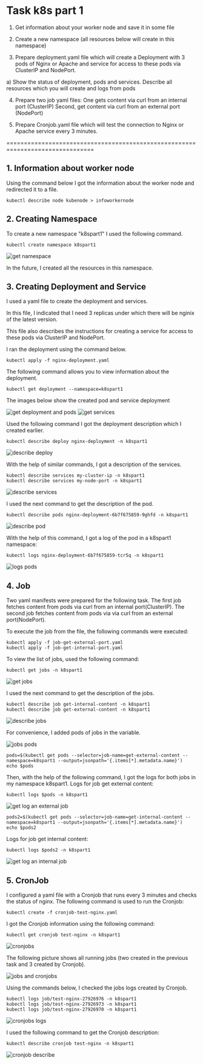 # Task k8s part 1

1. Get information about your worker node and save it in some file

2. Create a new namespace (all resources below will create in this namespace)

3. Prepare deployment.yaml file which will create a Deployment with 3 pods of Nginx or Apache and service for access to these pods via ClusterIP and NodePort. 

  a) Show the status of deployment, pods and services. Describe all resources which you will create and logs from pods

4. Prepare two job yaml files:
One gets content via curl from an internal port (ClusterIP)
Second, get content via curl from an external port (NodePort)

5. Prepare Cronjob.yaml file which will test the connection to Nginx or Apache service every 3 minutes.

===============================================================================
## 1.  Information about worker node

Using the command below I got the information about the worker node and redirected it to a file.

~~~
kubectl describe node kubenode > infoworkernode
~~~

## 2. Creating Namespace


To create a new namespace "k8spart1" I used the following command.

~~~
kubectl create namespace k8spart1
~~~

![get namespace](images/get-namespace.png)


In the future, I created all the resources in this namespace.

## 3. Creating Deployment and Service

I used a yaml file to create the deployment and services.

In this file, I indicated that I need 3 replicas under which there will be nginix of the latest version.

This file also describes the instructions for creating a service for access to these pods via ClusterIP and NodePort.

I ran the deployment using the command below.

~~~
kubectl apply -f nginx-deployment.yaml
~~~

The following command allows you to view information about the deployment.

~~~
kubectl get deployment --namespace=k8spart1
~~~

The images below show the created pod and service deployment

![get deployment and pods](images/deploy.png)
![get services](images/svc.png)

Used the following command I got the deployment description which I created earlier.

~~~
kubectl describe deploy nginx-deployment -n k8spart1
~~~
![describe deploy](images/describe-deploy.png)

With the help of similar commands, I got a description of the services.

~~~
kubectl describe services my-cluster-ip -n k8spart1
kubectl describe services my-node-port -n k8spart1
~~~
![describe services](images/describe-services.png)

I used the next command to get the description of the pod.

~~~
kubectl describe pods nginx-deployment-6b7f675859-9ghfd -n k8spart1
~~~

![describe pod](images/describe-pod.png)

With the help of this command, I got a log of the pod in a k8spart1 namespace:

~~~
kubectl logs nginx-deployment-6b7f675859-tcr5q -n k8spart1
~~~

![logs pods](images/logs-pods.png)

## 4. Job

Two yaml manifests were prepared for the following task.
The first job fetches content from pods via curl from an internal port(ClusterIP).
The second job fetches content from pods via via curl from an external port(NodePort).

To execute the job from the file, the following commands were executed:

~~~
kubectl apply -f job-get-external-port.yaml
kubectl apply -f job-get-internal-port.yaml
~~~

To view the list of jobs, used the following command:

~~~
kubectl get jobs -n k8spart1
~~~

![get jobs](images/get-jobs.png)

I used the next command to get the description of the jobs.
~~~
kubectl describe job get-internal-content -n k8spart1
kubectl describe job get-external-content -n k8spart1
~~~

![describe jobs](images/describe-jobs.png)


For convenience, I added pods of jobs in the variable.

![jobs pods](images/jobs-pods.png)
~~~
pods=$(kubectl get pods --selector=job-name=get-external-content --namespace=k8spart1 --output=jsonpath='{.items[*].metadata.name}')
echo $pods
~~~

Then, with the help of the following command, I got the logs for both jobs in my namespace k8spart1.
Logs for job get external content:

~~~
kubectl logs $pods -n k8spart1
~~~

![get log an external job](images/external.png)

~~~
pods2=$(kubectl get pods --selector=job-name=get-internal-content --namespace=k8spart1 --output=jsonpath='{.items[*].metadata.name}')
echo $pods2
~~~

Logs for job get internal content:

~~~
kubectl logs $pods2 -n k8spart1
~~~
![get log an internal job](images/internal.png)

## 5. CronJob

I configured a yaml file with a Cronjob that runs every 3 minutes and checks the status of nginx.
The following command is used to run the Cronjob:

~~~
kubectl create -f cronjob-test-nginx.yaml
~~~
I got the Cronjob information using the following command:
~~~
kubectl get cronjob test-nginx -n k8spart1
~~~
![cronjobs](images/get-cronjob.png)

The following picture shows all running jobs (two created in the previous task and 3 created by Cronjob).

![jobs and cronjobs](images/jobs-and-cronjobs.png)

Using the commands below, I checked the jobs logs created by Cronjob.

~~~
kubectl logs job/test-nginx-27926976 -n k8spart1
kubectl logs job/test-nginx-27926973 -n k8spart1
kubectl logs job/test-nginx-27926970 -n k8spart1
~~~

![cronjobs logs](images/logs-cronjobs.png)

I used the following command to get the Cronjob description:

~~~
kubectl describe cronjob test-nginx -n k8spart1
~~~

![cronjob describe](images/cronjob-describe.png)